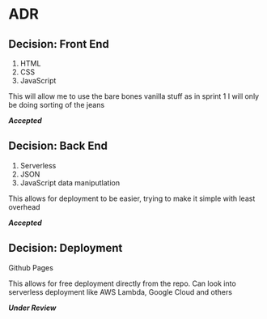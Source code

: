 # ADR

## Decision: Front End

1. HTML
2. CSS
3. JavaScript

This will allow me to use the bare bones vanilla stuff as in sprint 1 I will only be doing sorting of the jeans

***Accepted***


## Decision: Back End

1. Serverless
2. JSON
3. JavaScript data maniputlation

This allows for deployment to be easier, trying to make it simple with least overhead

***Accepted***


## Decision: Deployment

Github Pages

This allows for free deployment directly from the repo. Can look into serverless deployment like AWS Lambda, Google Cloud and others

***Under Review***
